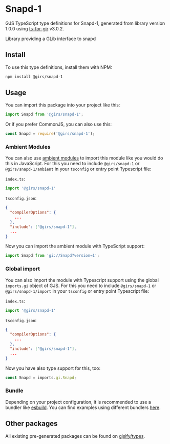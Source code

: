 
# Snapd-1

GJS TypeScript type definitions for Snapd-1, generated from library version 1.0.0 using [ts-for-gir](https://github.com/gjsify/ts-for-gir) v3.0.2.

Library providing a GLib interface to snapd

## Install

To use this type definitions, install them with NPM:
```bash
npm install @girs/snapd-1
```

## Usage

You can import this package into your project like this:
```ts
import Snapd from '@girs/snapd-1';
```

Or if you prefer CommonJS, you can also use this:
```ts
const Snapd = require('@girs/snapd-1');
```

### Ambient Modules

You can also use [ambient modules](https://github.com/gjsify/ts-for-gir/tree/main/packages/cli#ambient-modules) to import this module like you would do this in JavaScript.
For this you need to include `@girs/snapd-1` or `@girs/snapd-1/ambient` in your `tsconfig` or entry point Typescript file:

`index.ts`:
```ts
import '@girs/snapd-1'
```

`tsconfig.json`:
```json
{
  "compilerOptions": {
    ...
  },
  "include": ["@girs/snapd-1"],
  ...
}
```

Now you can import the ambient module with TypeScript support: 

```ts
import Snapd from 'gi://Snapd?version=1';
```

### Global import

You can also import the module with Typescript support using the global `imports.gi` object of GJS.
For this you need to include `@girs/snapd-1` or `@girs/snapd-1/import` in your `tsconfig` or entry point Typescript file:

`index.ts`:
```ts
import '@girs/snapd-1'
```

`tsconfig.json`:
```json
{
  "compilerOptions": {
    ...
  },
  "include": ["@girs/snapd-1"],
  ...
}
```

Now you have also type support for this, too:

```ts
const Snapd = imports.gi.Snapd;
```

### Bundle

Depending on your project configuration, it is recommended to use a bundler like [esbuild](https://esbuild.github.io/). You can find examples using different bundlers [here](https://github.com/gjsify/ts-for-gir/tree/main/examples).

## Other packages

All existing pre-generated packages can be found on [gjsify/types](https://github.com/gjsify/types).

